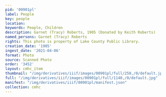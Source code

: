 ```yaml
---
pid: '00901pl'
label: People
key: people
location: 
keywords: People, Children
description: Garnet (Tracy) Roberts, 1905 (Donated by Keith Roberts)
named_persons: Garnet (Tracy) Roberts
rights: This photo is property of Lake County Public Library.
creation_date: '1905'
ingest_date: '2021-04-06'
format: Photo
source: Scanned Photo
order: '3452'
layout: cmhc_item
thumbnail: "/img/derivatives/iiif/images/00901pl/full/250,/0/default.jpg"
full: "/img/derivatives/iiif/images/00901pl/full/1140,/0/default.jpg"
manifest: "/img/derivatives/iiif/00901pl/manifest.json"
collection: cmhc
---
```

